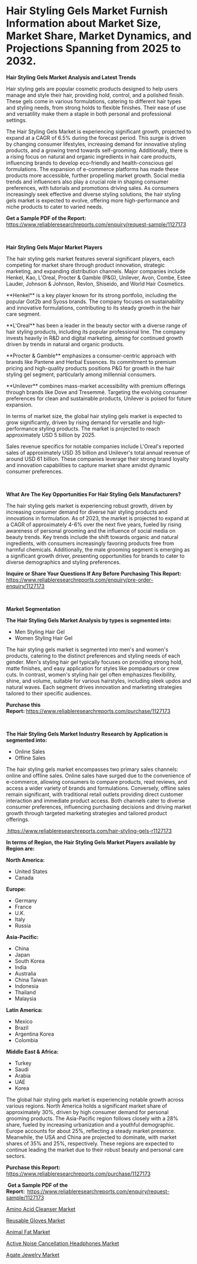 <p><h1>Hair Styling Gels Market Furnish Information about Market Size, Market Share, Market Dynamics, and Projections Spanning from 2025 to 2032.</h1></p><p><strong>Hair Styling Gels Market Analysis and Latest Trends</strong></p>
<p><p>Hair styling gels are popular cosmetic products designed to help users manage and style their hair, providing hold, control, and a polished finish. These gels come in various formulations, catering to different hair types and styling needs, from strong holds to flexible finishes. Their ease of use and versatility make them a staple in both personal and professional settings.</p><p>The Hair Styling Gels Market is experiencing significant growth, projected to expand at a CAGR of 6.5% during the forecast period. This surge is driven by changing consumer lifestyles, increasing demand for innovative styling products, and a growing trend towards self-grooming. Additionally, there is a rising focus on natural and organic ingredients in hair care products, influencing brands to develop eco-friendly and health-conscious gel formulations. The expansion of e-commerce platforms has made these products more accessible, further propelling market growth. Social media trends and influencers also play a crucial role in shaping consumer preferences, with tutorials and promotions driving sales. As consumers increasingly seek effective and diverse styling solutions, the hair styling gels market is expected to evolve, offering more high-performance and niche products to cater to varied needs.</p></p>
<p><strong>Get a Sample PDF of the Report:&nbsp;</strong> <a href="https://www.reliableresearchreports.com/enquiry/request-sample/1127173?utm_campaign=8&utm_medium=2&utm_source=Github&utm_content=ia&utm_term=05042025&utm_id=hair-styling-gels">https://www.reliableresearchreports.com/enquiry/request-sample/1127173</a></p>
<p>&nbsp;</p>
<p><strong>Hair Styling Gels Major Market Players</strong></p>
<p><p>The hair styling gels market features several significant players, each competing for market share through product innovation, strategic marketing, and expanding distribution channels. Major companies include Henkel, Kao, L'Oreal, Procter & Gamble (P&G), Unilever, Avon, Combe, Estee Lauder, Johnson & Johnson, Revlon, Shiseido, and World Hair Cosmetics.</p><p>**Henkel** is a key player known for its strong portfolio, including the popular Got2b and Syoss brands. The company focuses on sustainability and innovative formulations, contributing to its steady growth in the hair care segment. </p><p>**L'Oreal** has been a leader in the beauty sector with a diverse range of hair styling products, including its popular professional line. The company invests heavily in R&D and digital marketing, aiming for continued growth driven by trends in natural and organic products.</p><p>**Procter & Gamble** emphasizes a consumer-centric approach with brands like Pantene and Herbal Essences. Its commitment to premium pricing and high-quality products positions P&G for growth in the hair styling gel segment, particularly among millennial consumers.</p><p>**Unilever** combines mass-market accessibility with premium offerings through brands like Dove and Tresemmé. Targeting the evolving consumer preferences for clean and sustainable products, Unilever is poised for future expansion.</p><p>In terms of market size, the global hair styling gels market is expected to grow significantly, driven by rising demand for versatile and high-performance styling products. The market is projected to reach approximately USD 5 billion by 2025.</p><p>Sales revenue specifics for notable companies include L'Oreal's reported sales of approximately USD 35 billion and Unilever's total annual revenue of around USD 61 billion. These companies leverage their strong brand loyalty and innovation capabilities to capture market share amidst dynamic consumer preferences.</p></p>
<p>&nbsp;</p>
<p><strong>What Are The Key Opportunities For Hair Styling Gels Manufacturers?</strong></p>
<p><p>The hair styling gels market is experiencing robust growth, driven by increasing consumer demand for diverse hair styling products and innovations in formulation. As of 2023, the market is projected to expand at a CAGR of approximately 4-6% over the next five years, fueled by rising awareness of personal grooming and the influence of social media on beauty trends. Key trends include the shift towards organic and natural ingredients, with consumers increasingly favoring products free from harmful chemicals. Additionally, the male grooming segment is emerging as a significant growth driver, presenting opportunities for brands to cater to diverse demographics and styling preferences.</p></p>
<p><strong>Inquire or Share Your Questions If Any Before Purchasing This Report:</strong> <a href="https://www.reliableresearchreports.com/enquiry/pre-order-enquiry/1127173?utm_campaign=8&utm_medium=2&utm_source=Github&utm_content=ia&utm_term=05042025&utm_id=hair-styling-gels">https://www.reliableresearchreports.com/enquiry/pre-order-enquiry/1127173</a></p>
<p>&nbsp;</p>
<p><strong>Market Segmentation</strong></p>
<p><strong>The Hair Styling Gels Market Analysis by types is segmented into:</strong></p>
<p><ul><li>Men Styling Hair Gel</li><li>Women Styling Hair Gel</li></ul></p>
<p><p>The hair styling gels market is segmented into men's and women's products, catering to the distinct preferences and styling needs of each gender. Men's styling hair gel typically focuses on providing strong hold, matte finishes, and easy application for styles like pompadours or crew cuts. In contrast, women's styling hair gel often emphasizes flexibility, shine, and volume, suitable for various hairstyles, including sleek updos and natural waves. Each segment drives innovation and marketing strategies tailored to their specific audiences.</p></p>
<p><strong>Purchase this Report:&nbsp;</strong><a href="https://www.reliableresearchreports.com/purchase/1127173?utm_campaign=8&utm_medium=2&utm_source=Github&utm_content=ia&utm_term=05042025&utm_id=hair-styling-gels">https://www.reliableresearchreports.com/purchase/1127173</a></p>
<p>&nbsp;</p>
<p><strong>The Hair Styling Gels Market Industry Research by Application is segmented into:</strong></p>
<p><ul><li>Online Sales</li><li>Offline Sales</li></ul></p>
<p><p>The hair styling gels market encompasses two primary sales channels: online and offline sales. Online sales have surged due to the convenience of e-commerce, allowing consumers to compare products, read reviews, and access a wider variety of brands and formulations. Conversely, offline sales remain significant, with traditional retail outlets providing direct customer interaction and immediate product access. Both channels cater to diverse consumer preferences, influencing purchasing decisions and driving market growth through targeted marketing strategies and tailored product offerings.</p></p>
<p><a href="https://www.reliableresearchreports.com/hair-styling-gels-r1127173?utm_campaign=8&utm_medium=2&utm_source=Github&utm_content=ia&utm_term=05042025&utm_id=hair-styling-gels">&nbsp;https://www.reliableresearchreports.com/hair-styling-gels-r1127173</a></p>
<p><strong>In terms of Region, the Hair Styling Gels Market Players available by Region are:</strong></p>
<p>
    <p> <strong> North America: </strong>
        <ul>
            <li>United States</li>
            <li>Canada</li>
        </ul>
        </p> 
    <p> <strong> Europe: </strong>
        <ul>
            <li>Germany</li>
            <li>France</li>
            <li>U.K.</li>
            <li>Italy</li>
            <li>Russia</li>
        </ul>
        </p> 
    <p> <strong> Asia-Pacific: </strong>
        <ul>
            <li>China</li>
            <li>Japan</li>
            <li>South Korea</li>
            <li>India</li>
            <li>Australia</li>
            <li>China Taiwan</li>
            <li>Indonesia</li>
            <li>Thailand</li>
            <li>Malaysia</li>
        </ul>
        </p> 
    <p> <strong> Latin America: </strong>
        <ul>
            <li>Mexico</li>
            <li>Brazil</li>
            <li>Argentina Korea</li>
            <li>Colombia</li>
        </ul>
        </p> 
    <p> <strong> Middle East & Africa: </strong>
        <ul>
            <li>Turkey</li>
            <li>Saudi</li>
            <li>Arabia</li>
            <li>UAE</li>
            <li>Korea</li>
        </ul>
    </p>
    </p>
<p><p>The global hair styling gels market is experiencing notable growth across various regions. North America holds a significant market share of approximately 30%, driven by high consumer demand for personal grooming products. The Asia-Pacific region follows closely with a 28% share, fueled by increasing urbanization and a youthful demographic. Europe accounts for about 25%, reflecting a steady market presence. Meanwhile, the USA and China are projected to dominate, with market shares of 35% and 25%, respectively. These regions are expected to continue leading the market due to their robust beauty and personal care sectors.</p></p>
<p><strong>Purchase this Report: </strong><a href="https://www.reliableresearchreports.com/purchase/1127173?utm_campaign=8&utm_medium=2&utm_source=Github&utm_content=ia&utm_term=05042025&utm_id=hair-styling-gels">https://www.reliableresearchreports.com/purchase/1127173</a></p>
<p>&nbsp;<strong>Get a Sample PDF of the Report:&nbsp;&nbsp;</strong><a href="https://www.reliableresearchreports.com/enquiry/request-sample/1127173?utm_campaign=8&utm_medium=2&utm_source=Github&utm_content=ia&utm_term=05042025&utm_id=hair-styling-gels">https://www.reliableresearchreports.com/enquiry/request-sample/1127173</a></p>
<p><strong></strong></p>
<p><p><a href="https://github.com/gakpasulgun/Market-Research-Report-List-1/blob/main/amino-acid-cleanser-market.md?utm_campaign=8&utm_medium=2&utm_source=Github&utm_content=ia&utm_term=05042025&utm_id=hair-styling-gels">Amino Acid Cleanser Market</a></p><p><a href="https://github.com/braisykhwezi/Market-Research-Report-List-1/blob/main/reusable-gloves-market.md?utm_campaign=8&utm_medium=2&utm_source=Github&utm_content=ia&utm_term=05042025&utm_id=hair-styling-gels">Reusable Gloves Market</a></p><p><a href="https://github.com/snelldimkeod/Market-Research-Report-List-1/blob/main/animal-fat-market.md?utm_campaign=8&utm_medium=2&utm_source=Github&utm_content=ia&utm_term=05042025&utm_id=hair-styling-gels">Animal Fat Market</a></p><p><a href="https://github.com/lugnabirue/Market-Research-Report-List-1/blob/main/active-noise-cancellation-headphones-market.md?utm_campaign=8&utm_medium=2&utm_source=Github&utm_content=ia&utm_term=05042025&utm_id=hair-styling-gels">Active Noise Cancellation Headphones Market</a></p><p><a href="https://github.com/shpirttangim48/Market-Research-Report-List-1/blob/main/agate-jewelry-market.md?utm_campaign=8&utm_medium=2&utm_source=Github&utm_content=ia&utm_term=05042025&utm_id=hair-styling-gels">Agate Jewelry Market</a></p></p>